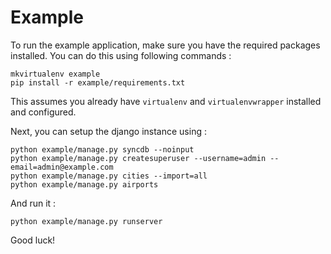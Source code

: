 # Example

To run the example application, make sure you have the required
packages installed.  You can do this using following commands :

```shell
mkvirtualenv example
pip install -r example/requirements.txt
```

This assumes you already have ``virtualenv`` and ``virtualenvwrapper``
installed and configured.

Next, you can setup the django instance using :

```shell
python example/manage.py syncdb --noinput
python example/manage.py createsuperuser --username=admin --email=admin@example.com
python example/manage.py cities --import=all
python example/manage.py airports
```

And run it :
```shell
python example/manage.py runserver
```

Good luck!
